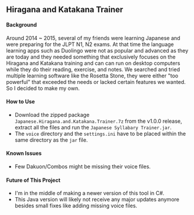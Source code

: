 ## Hiragana and Katakana Trainer

#### Background
Around 2014 ~ 2015, several of my friends were learning Japanese and were preparing for the JLPT N1, N2 exams.
At that time the language learning apps such as Duolingo were not as popular and advanced as they are today and they needed something that exclusively focuses on the
Hiragana and Katakana training and can can run on desktop computers while they do their reading, exercise, and notes.
We searched and tried multiple learning software like the Rosetta Stone, they were either "too powerful" that exceeded the needs or lacked certain features we wanted.
So I decided to make my own.

#### How to Use
- Download the zipped package `Japanese.Hiragana.and.Katakana.Trainer.7z` from the v1.0.0 release, extract all the files and run the `Japanese Syllabary Trainer.jar`.
- The `voice` directory and the `settings.ini` have to be placed within the same directory as the `jar` file.

#### Known Issues
- Few Dakuon/Combos might be missing their voice files.

#### Future of This Project
- I'm in the middle of making a newer version of this tool in C#.
- This Java version will likely not receive any major updates anymore besides small fixes like adding missing voice files.

